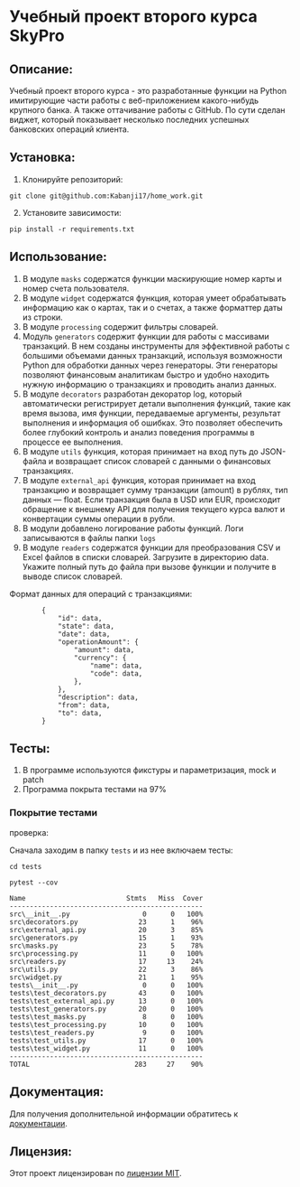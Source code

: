 # Учебный проект второго курса SkyPro

## Описание:

Учебный проект второго курса  - это разработанные функции на Python имитирующие части работы с веб-приложением какого-нибудь крупного банка. А также оттачивание работы с GitHub. По сути сделан виджет, который показывает несколько последних успешных банковских операций клиента.

## Установка:

1. Клонируйте репозиторий:
```
git clone git@github.com:Kabanji17/home_work.git
```
2. Установите зависимости:
```
pip install -r requirements.txt
```
## Использование:

1. В модуле ```masks``` содержатся функции маскирующие номер карты и номер счета пользователя.
2. В модуле ```widget``` содержатся функция, которая умеет обрабатывать информацию как о картах, так и о счетах, а также форматтер даты из строки.
3. В модуле ```processing``` содержит фильтры словарей.
4. Модуль ```generators``` содержит функции для работы с массивами транзакций. В нем созданы инструменты для эффективной работы с большими объемами данных транзакций, используя возможности Python для обработки данных через генераторы. Эти генераторы позволяют финансовым аналитикам быстро и удобно находить нужную информацию о транзакциях и проводить анализ данных.
5. В модуле ```decorators``` разработан декоратор log, который автоматически регистрирует детали выполнения функций, такие как время вызова, имя функции, передаваемые аргументы, результат выполнения и информация об ошибках. Это позволяет обеспечить более глубокий контроль и анализ поведения программы в процессе ее выполнения.
6. В модуле ```utils``` функция, которая принимает на вход путь до JSON-файла и возвращает список словарей с данными о финансовых транзакциях.
7. В модуле ```external_api``` функция, которая принимает на вход транзакцию и возвращает сумму транзакции (amount) в рублях, тип данных — float. Если транзакция была в USD или EUR, происходит обращение к внешнему API для получения текущего курса валют и конвертации суммы операции в рубли.
8. В модули добавлено логирование работы функций. Логи записываются в файлы папки ```logs```
9. В модуле ```readers``` содержатся функции для преобразования CSV и Excel файлов в списки словарей. Загрузите в директорию data. Укажите полный путь до файла при вызове функции и получите в выводе список словарей. 

Формат данных для операций с транзакциями:
```
        {
            "id": data,
            "state": data,
            "date": data,
            "operationAmount": {
                "amount": data,
                "currency": {
                    "name": data,
                    "code": data,
                },
            },
            "description": data,
            "from": data,
            "to": data,
        }
```

## Тесты:
1. В программе используются фикстуры и параметризация, mock и patch
2. Программа покрыта тестами на 97%

### Покрытие тестами 

проверка:

Сначала заходим в папку ```tests``` и из нее включаем тесты:
```
cd tests
```
```
pytest --cov
```
```
Name                         Stmts   Miss  Cover
------------------------------------------------
src\__init__.py                  0      0   100%
src\decorators.py               23      1    96%
src\external_api.py             20      3    85%
src\generators.py               15      1    93%
src\masks.py                    23      5    78%
src\processing.py               11      0   100%
src\readers.py                  17     13    24%
src\utils.py                    22      3    86%
src\widget.py                   21      1    95%
tests\__init__.py                0      0   100%
tests\test_decorators.py        43      0   100%
tests\test_external_api.py      13      0   100%
tests\test_generators.py        20      0   100%
tests\test_masks.py              8      0   100%
tests\test_processing.py        10      0   100%
tests\test_readers.py            9      0   100%
tests\test_utils.py             17      0   100%
tests\test_widget.py            11      0   100%
------------------------------------------------
TOTAL                          283     27    90%
```
## Документация:

Для получения дополнительной информации обратитесь к [документации](docs/README.md).

## Лицензия:

Этот проект лицензирован по [лицензии MIT](LICENSE).